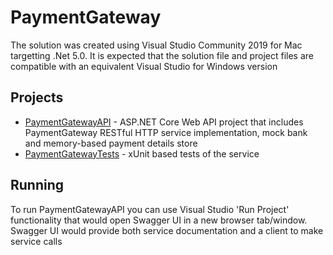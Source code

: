 # PaymentGateway

The solution was created using Visual Studio Community 2019 for Mac targetting .Net 5.0. It is expected that the solution file and project files are compatible with an equivalent Visual Studio for Windows version

## Projects
- [PaymentGatewayAPI](PaymentGatewayAPI) - ASP.NET Core Web API project that includes PaymentGateway RESTful HTTP service implementation, mock bank and memory-based payment details store
- [PaymentGatewayTests](PaymentGatewayTests) - xUnit based tests of the service

## Running
To run PaymentGatewayAPI you can use Visual Studio 'Run Project' functionality that would open Swagger UI in a new browser tab/window. Swagger UI would provide both service documentation and a client to make service calls
